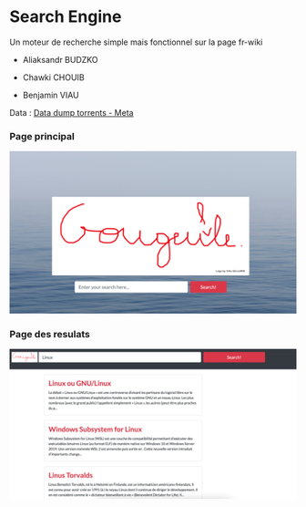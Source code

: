 # Search Engine

Un moteur de recherche simple mais fonctionnel sur la page fr-wiki

- Aliaksandr BUDZKO

- Chawki CHOUIB

- Benjamin VIAU

Data : [Data dump torrents - Meta](https://meta.wikimedia.org/wiki/Data_dump_torrents#French_Wikipedia)

### Page principal 
![Image of the homepage](https://github.com/chawki505/search_engine/blob/master/imgs/homepage.png?raw=true)

### Page des resulats
![Image of the resuats](https://github.com/chawki505/search_engine/blob/master/imgs/results.png?raw=true)
